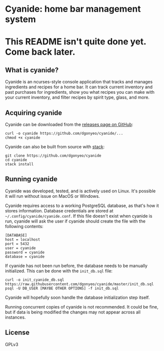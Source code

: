 # Cyanide: home bar management system

# This README isn't quite done yet. Come back later.

## What is cyanide?

Cyanide is an ncurses-style console application that tracks and manages
ingredients and recipes for a home bar. It can track current inventory and past
purchases for ingredients, show you what recipes you can make with your current
inventory, and filter recipes by spirit type, glass, and more.

## Acquiring cyanide

Cyanide can be downloaded from the [releases page on GitHub][releases]:

```
curl -o cyanide https://github.com/dgonyeo/cyanide/...
chmod +x cyanide
```

Cyanide can also be built from source with [stack][stack]:

```
git clone https://github.com/dgonyeo/cyanide
cd cyanide
stack install
```

## Running cyanide

Cyanide was developed, tested, and is actively used on Linux. It's possible it
will run without issue on MacOS or Windows.

Cyanide requires access to a working PostgreSQL database, as that's how it
stores information. Database credentials are stored at
`~/.config/cyanide/cyanide.conf`. If this file doesn't exist when cyanide is
run, cyanide will ask the user if cyanide should create the file with the
following contents:

```
[DATABASE]
host = localhost
port = 5432
user = cyanide
password = cyanide
database = cyanide
```

If cyanide has not been run before, the database needs to be manually
initialized. This can be done with the `init_db.sql` file:

```
curl -o init_cyanide_db.sql https://raw.githubusercontent.com/dgonyeo/cyanide/master/init_db.sql
psql -U DB_USER [MAYBE OTHER OPTIONS] -f init_db.sql
```

Cyanide will hopefully soon handle the database initialization step itself.

Running concurrent copies of cyanide is not recommended. It could be fine, but
if data is being modified the changes may not appear across all instances.

## License

GPLv3

[releases]: https://example.com
[stack]: https://docs.haskellstack.org/en/stable/README/
